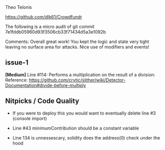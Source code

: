 Theo Telonis

https://github.com/dlk61/Crowdfundr

The following is a micro audit of git commit 7e1fddb05960d93f3506cb33f71434d5a3e1092b

Comments: 
Overall great work! You kept the logic and state very tight leaving no surface area for attacks.
Nice use of modifiers and events!

## issue-1

**[Medium]** Line #114: Performs a multiplication on the result of a division:
Reference: https://github.com/crytic/slither/wiki/Detector-Documentation#divide-before-multiply


##  Nitpicks / Code Quality

 - If you were to deploy this you would want to eventually delete line #3 (console import)

 - Line #43 minimumContribution should be a constant variable

 - Line 134 is unnessescary, solidity does the address(0) check under the hood